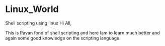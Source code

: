 # Linux_World
Shell scripting using linux
Hi All,

This is Pavan fond of shell scripting and here Iam to learn much better and again some good knowledge on the scripting language.
